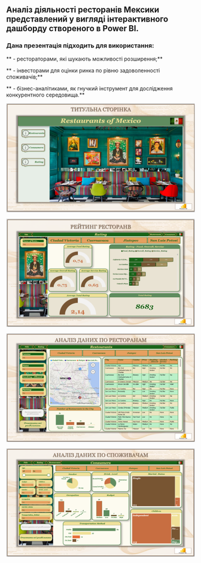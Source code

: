 ## Аналіз діяльності ресторанів Мексики представлений у вигляді інтерактивного дашборду створеного в Power BI.

### Дана презентація підходить для використання:

** - рестораторами, які шукають можливості розширення;**

** - інвесторами для оцінки ринка по рівню задоволенності споживачів;**

** - бізнес-аналітиками, як гнучкий інструмент для дослідження конкурентного середовища.**

![title page](https://github.com/Olena-Analyst/Power_BI_mexico_restaurant_analytics/blob/main/Титулка.png)

![title page](https://github.com/Olena-Analyst/Power_BI_mexico_restaurant_analytics/blob/main/Рейтинг%20ресторанів.png)

![title page](https://github.com/Olena-Analyst/Power_BI_mexico_restaurant_analytics/blob/main/Аналіз%20даних%20по%20ресторанам.png)

![title page](https://github.com/Olena-Analyst/Power_BI_mexico_restaurant_analytics/blob/main/Аналіз%20даних%20по%20споживачам.png)
